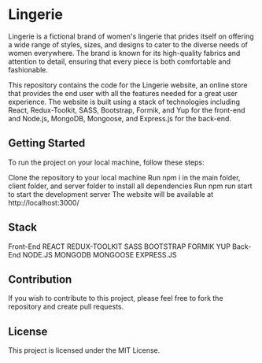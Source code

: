# Lingerie

Lingerie is a fictional brand of women's lingerie that prides itself on offering a wide range of styles, sizes, and designs to cater to the diverse needs of women everywhere. The brand is known for its high-quality fabrics and attention to detail, ensuring that every piece is both comfortable and fashionable.

This repository contains the code for the Lingerie website, an online store that provides the end user with all the features needed for a great user experience. The website is built using a stack of technologies including React, Redux-Toolkit, SASS, Bootstrap, Formik, and Yup for the front-end and Node.js, MongoDB, Mongoose, and Express.js for the back-end.

## Getting Started

To run the project on your local machine, follow these steps:

Clone the repository to your local machine
Run npm i in the main folder, client folder, and server folder to install all dependencies
Run npm run start to start the development server
The website will be available at http://localhost:3000/

## Stack

Front-End
REACT
REDUX-TOOLKIT
SASS
BOOTSTRAP
FORMIK
YUP
Back-End
NODE.JS
MONGODB
MONGOOSE
EXPRESS.JS

## Contribution

If you wish to contribute to this project, please feel free to fork the repository and create pull requests.

## License

This project is licensed under the MIT License.
